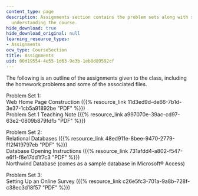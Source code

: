 ```yaml
---
content_type: page
description: Assignments section contains the problem sets along with solutions for
  understanding the course.
hide_download: true
hide_download_original: null
learning_resource_types:
- Assignments
ocw_type: CourseSection
title: Assignments
uid: 00d19554-4e55-1d63-9e3b-1eb8d89592cf
---
```


The following is an outline of the assignments given to the class, including the homework problems and some of the associated files.

Problem Set 1:  
Web Home Page Construction ({{% resource_link 11d3ed9d-de66-7b1d-3e37-1cb5a91892be "PDF" %}})  
Problem Set 1 Teaching Note ({{% resource_link a997070e-39ac-cd97-63e2-0809b879fdfb "PDF" %}})

Problem Set 2:  
Relational Databases ({{% resource_link 48ed911e-8bee-9470-2779-f12f419797eb "PDF" %}})  
Database Opening Instructions ({{% resource_link 731afdd4-a802-f547-e6f1-f8e17dd1f7c3 "PDF" %}})  
Northwind Database (comes as a sample database in Microsoft® Access)

Problem Set 3:  
Setting Up an Online Survey ({{% resource_link c26e5fc3-701a-9a8b-728f-c38ec3d18f57 "PDF" %}})